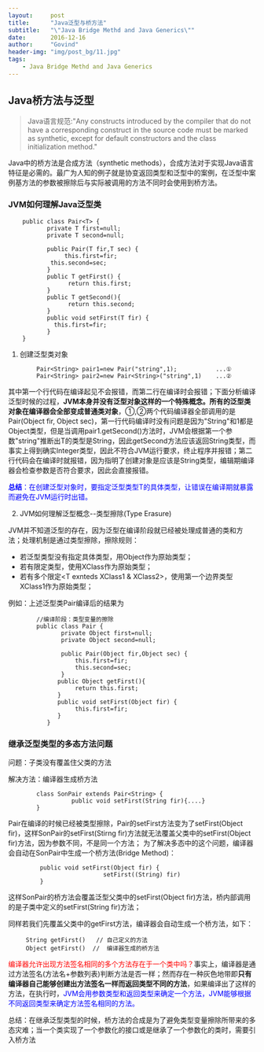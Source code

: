 ```yaml
---
layout:     post
title:      "Java泛型与桥方法"
subtitle:   "\"Java Bridge Methd and Java Generics\""
date:       2016-12-16
author:     "Govind"
header-img: "img/post_bg/11.jpg"
tags:
    - Java Bridge Methd and Java Generics
---
```



## Java桥方法与泛型

>Java语言规范:"Any constructs introduced by the compiler that do not have a corresponding construct in the source code must be marked as synthetic, except for default constructors and the class initialization method."

Java中的桥方法是合成方法（synthetic methods），合成方法对于实现Java语言特征是必需的。最广为人知的例子就是协变返回类型和泛型中的案例，在泛型中案例基方法的参数被擦除后与实际被调用的方法不同时会使用到桥方法。

### JVM如何理解Java泛型类

```
    public class Pair<T> {
           private T first=null;
           private T second=null;

           public Pair(T fir,T sec) {
                this.first=fir;
            this.second=sec;
           }
           public T getFirst() {
                 return this.first;
           }
           public T getSecond(){
                 return this.second;
           }
           public void setFirst(T fir) {
             this.first=fir;
           }
    }

```

1. 创建泛型类对象

```
        Pair<String> pair1=new Pair("string",1);           ...①
        Pair<String> pair2=new Pair<String>("string",1)    ...②
```

其中第一个行代码在编译起见不会报错，而第二行在编译时会报错；下面分析编译泛型时候的过程，**JVM本身并没有泛型对象这样的一个特殊概念。所有的泛型类对象在编译器会全部变成普通类对象**，①,②两个代码编译器全部调用的是Pair(Object fir, Object sec)，第一行代码编译时没有问题是因为"String"和1都是Object类型，但是当调用pair1.getSecond()方法时，JVM会根据第一个参数"string"推断出T的类型是String，因此getSecond方法应该返回String类型，而事实上得到确实Integer类型，因此不符合JVM运行要求，终止程序并报错；第二行代码会在编译时就报错，因为指明了创建对象是应该是String类型，编辑期编译器会检查参数是否符合要求，因此会直接报错。

<font color="blue">**总结**：在创建泛型对象时，要指定泛型类型T的具体类型，让错误在编译期就暴露而避免在JVM运行时出错。</font>

2. JVM如何理解泛型概念--类型擦除(Type Erasure)

JVM并不知道泛型的存在，因为泛型在编译阶段就已经被处理成普通的类和方法；处理机制是通过类型擦除，擦除规则：
- 若泛型类型没有指定具体类型<T>，用Object作为原始类型；
- 若有限定类型<T extends XClass>，使用XClass作为原始类型；
- 若有多个限定<T exnteds XClass1 & XClass2>，使用第一个边界类型XClass1作为原始类型；

例如：上述泛型类Pair<T>编译后的结果为

```
        //编译阶段：类型变量的擦除
        public class Pair {
               private Object first=null;
               private Object second=null;

               public Pair(Object fir,Object sec) {
                   this.first=fir;
                   this.second=sec;
               }
              public Object getFirst(){
                   return this.first;
              }
              public void setFirst(Object fir) {
                   this.first=fir;
              }
           }
```

###  继承泛型类型的多态方法问题

问题：子类没有覆盖住父类的方法

解决方法：编译器生成桥方法

```
        class SonPair extends Pair<String> {
                  public void setFirst(String fir){....}
        }
```

Pair<String>在编译的时候已经被类型擦除，Pair的setFirst方法变为了setFirst(Object fir)，这样SonPair的setFirst(Stirng fir)方法就无法覆盖父类中的setFirst(Object fir)方法，因为参数不同，不是同一个方法；
为了解决多态中的这个问题，编译器会自动在SonPair中生成一个桥方法(Bridge Method)：

```
         public void setFirst(Object fir) {
                           setFirst((String) fir)
         }
```

这样SonPair的桥方法会覆盖泛型父类中的setFirst(Object fir)方法，桥内部调用的是子类中定义的setFirst(String fir)方法；

同样若我们先覆盖父类中的getFirst方法，编译器会自动生成一个桥方法，如下：

```
     String getFirst()   // 自己定义的方法
     Object getFirst()  //  编译器生成的桥方法
```

<font color="red">编译器允许出现方法签名相同的多个方法存在于一个类中吗？</font>事实上，编译器是通过方法签名(方法名+参数列表)判断方法是否一样；然而存在一种灰色地带即**只有编译器自己能够创建出方法签名一样而返回类型不同的方法**，如果编译出了这样的方法，在执行时，<font color="blue">JVM会用参数类型和返回类型来确定一个方法，JVM能够根据不同返回类型来确定方法签名相同的方法。</font>

总结：在继承泛型类型的时候，桥方法的合成是为了避免类型变量擦除所带来的多态灾难；当一个类实现了一个参数化的接口或是继承了一个参数化的类时，需要引入桥方法
